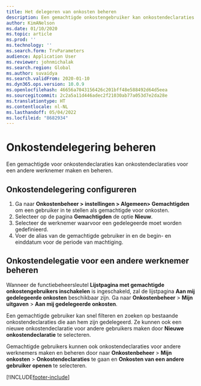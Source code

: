 ```yaml
---
title: Het delegeren van onkosten beheren
description: Een gemachtigde onkostengebruiker kan onkostendeclaraties voor een andere werknemer in de organisatie maken en beheren.
author: KimANelson
ms.date: 01/10/2020
ms.topic: article
ms.prod: ''
ms.technology: ''
ms.search.form: TrvParameters
audience: Application User
ms.reviewer: johnmichalak
ms.search.region: Global
ms.author: suvaidya
ms.search.validFrom: 2020-01-10
ms.dyn365.ops.version: 10.0.9
ms.openlocfilehash: 46656a7043156426c201bff48e588492d64d5eea
ms.sourcegitcommit: 2c2a5a11d446adec2f21030ab77a053d7e2da28e
ms.translationtype: HT
ms.contentlocale: nl-NL
ms.lasthandoff: 05/04/2022
ms.locfileid: "8682934"
---
```

# <a name="manage-expense-delegation"></a>Onkostendelegering beheren

Een gemachtigde voor onkostendeclaraties kan onkostendeclaraties voor een andere werknemer maken en beheren.

## <a name="configure-expense-delegation"></a>Onkostendelegering configureren

1. Ga naar **Onkostenbeheer > instellingen > Algemeen> Gemachtigden** om een gebruiker in te stellen als gemachtigde voor onkosten.
2. Selecteer op de pagina **Gemachtigden** de optie **Nieuw**.
3. Selecteer de werknemer waarvoor een gedelegeerde moet worden gedefinieerd. 
4. Voer de alias van de gemachtigde gebruiker in en de begin- en einddatum voor de periode van machtiging.

## <a name="manage-expense-delegation-for-another-employee"></a>Onkostendelegatie voor een andere werknemer beheren

Wanneer de functiebeheersleutel **Lijstpagina met gemachtigde onkostengebruikers inschakelen** is ingeschakeld, zal de lijstpagina **Aan mij gedelegeerde onkosten** beschikbaar zijn. Ga naar **Onkostenbeheer** > **Mijn uitgaven** > **Aan mij gedelegeerde onkosten**.

Een gemachtigde gebruiker kan snel filteren en zoeken op bestaande onkostendeclaraties die aan hem zijn gedelegeerd. Ze kunnen ook een nieuwe onkostendeclaratie voor andere gebruikers maken door **Nieuwe onkostendeclaratie** te selecteren.

Gemachtigde gebruikers kunnen ook onkostendeclaraties voor andere werknemers maken en beheren door naar **Onkostenbeheer** > **Mijn onkosten** > **Onkostendeclaraties** te gaan en **Onkosten van een andere gebruiker openen** te selecteren.


[!INCLUDE[footer-include](../includes/footer-banner.md)]